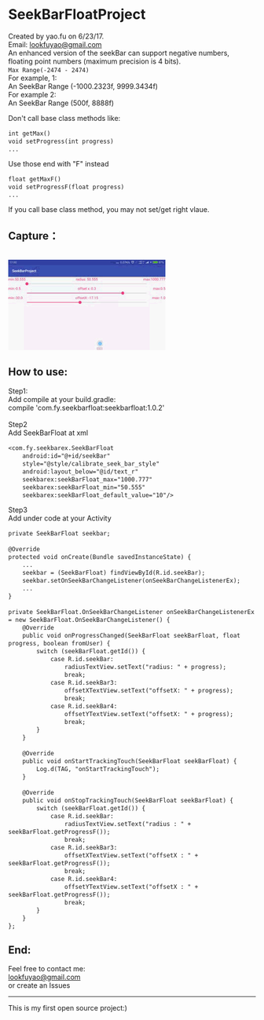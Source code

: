
SeekBarFloatProject  
=====
Created by yao.fu on 6/23/17.<br>
Email: lookfuyao@gmail.com<br>
An enhanced version of the seekBar can support negative numbers,<br>
      floating point numbers (maximum precision is 4 bits).<br>
`Max Range(-2474 - 2474)`<br>
For example, 1:<br>
An SeekBar Range (-1000.2323f, 9999.3434f)<br>
For example 2:<br>
An SeekBar Range (500f, 8888f)<br>

Don't call base class methods like:
```
int getMax()
void setProgress(int progress)
...
```
Use those end with "F" instead
```
float getMaxF()
void setProgressF(float progress)
...
```
If you call base class method, you may not set/get right vlaue.

Capture：
-----
<br>![image](https://github.com/lookfuyao/SeekBarFloatProject/blob/master/resource/2017-06-23_17_00_18.gif)

How to use:
-----
Step1:<br>
Add compile at your build.gradle:<br>
compile 'com.fy.seekbarfloat:seekbarfloat:1.0.2'<br>
<br>
Step2<br>
Add SeekBarFloat at xml<br>
```
<com.fy.seekbarex.SeekBarFloat
    android:id="@+id/seekBar"
    style="@style/calibrate_seek_bar_style"
    android:layout_below="@id/text_r"
    seekbarex:seekBarFloat_max="1000.777"
    seekbarex:seekBarFloat_min="50.555"
    seekbarex:seekBarFloat_default_value="10"/>
```
Step3<br>
Add under code at your Activity<br>
```
private SeekBarFloat seekbar;

@Override
protected void onCreate(Bundle savedInstanceState) {
    ...
    seekbar = (SeekBarFloat) findViewById(R.id.seekBar);
    seekbar.setOnSeekBarChangeListener(onSeekBarChangeListenerEx);
    ...
}

private SeekBarFloat.OnSeekBarChangeListener onSeekBarChangeListenerEx = new SeekBarFloat.OnSeekBarChangeListener() {
    @Override
    public void onProgressChanged(SeekBarFloat seekBarFloat, float progress, boolean fromUser) {
        switch (seekBarFloat.getId()) {
            case R.id.seekBar:
                radiusTextView.setText("radius: " + progress);
                break;
            case R.id.seekBar3:
                offsetXTextView.setText("offsetX: " + progress);
                break;
            case R.id.seekBar4:
                offsetYTextView.setText("offsetX: " + progress);
                break;
        }
    }

    @Override
    public void onStartTrackingTouch(SeekBarFloat seekBarFloat) {
        Log.d(TAG, "onStartTrackingTouch");
    }

    @Override
    public void onStopTrackingTouch(SeekBarFloat seekBarFloat) {
        switch (seekBarFloat.getId()) {
            case R.id.seekBar:
                radiusTextView.setText("radius : " + seekBarFloat.getProgressF());
                break;
            case R.id.seekBar3:
                offsetXTextView.setText("offsetX : " + seekBarFloat.getProgressF());
                break;
            case R.id.seekBar4:
                offsetYTextView.setText("offsetX : " + seekBarFloat.getProgressF());
                break;
        }
    }
};

```
End:
----
Feel free to contact me:<br>
lookfuyao@gmail.com<br>
or create an Issues

-----------------
This is my first open source project:)
